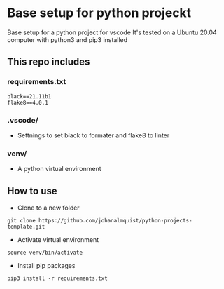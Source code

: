 # Base setup for python projeckt
Base setup for a python project for vscode
It's tested on a Ubuntu 20.04 computer with python3 and pip3 installed

## This repo includes
### requirements.txt
```
black==21.11b1
flake8==4.0.1
```
### .vscode/
- Settnings to set black to formater and flake8 to linter

### venv/
- A python virtual environment

## How to use
- Clone to a new folder
```console
git clone https://github.com/johanalmquist/python-projects-template.git
```
- Activate virtual environment
```console
source venv/bin/activate
```
- Install pip packages
```console
pip3 install -r requirements.txt
```


